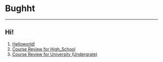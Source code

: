 # **Bughht**
----
## Hi!

1. [Helloworld!](/helloworld)
2. [Course Review for High_School](/High_School_SES/High_School)
3. [Course Review for University (Undergrate)](/University_SHU/University.md)

